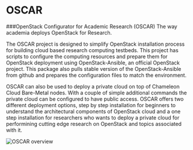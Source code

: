 # OSCAR
###OpenStack Configurator for Academic Research (OSCAR)
The way academia deploys OpenStack for Research.

The OSCAR project is designed to simplify OpenStack installation process for building cloud based research computing testbeds. This project has scripts to configure the computing resources and prepare them for OpenStack deployment using OpenStack-Ansible, an official OpenStack project. This package also pulls stable version of the OpenStack-Ansible from github and prepares the configuration files to match the environment.

OSCAR can also be used to deploy a private cloud on top of Chameleon Cloud Bare-Metal nodes. With a couple of simple additional commands the private cloud can be configured to have public access. OSCAR offers two different deployment options, step by step installation for beginners to understand the architectural components of OpenStack cloud and a one step installation for researchers who wants to deploy a private cloud for performining cutting edge research on OpenStack and topics associated with it.

![OSCAR overview](https://github.com/UTSA-OCI/OCI-OpenStack-Ansible/blob/master/Docs/Figures/Slide7.jpg "OSCAR overview" )




